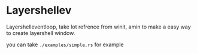 # Layershellev

Layershelleventloop, take lot refrence from winit, amin to make a easy way to create layershell window.

you can take `./examples/simple.rs` for example

